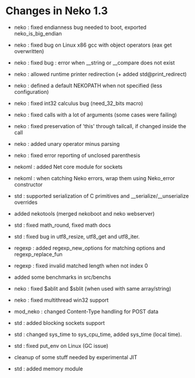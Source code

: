 # Changes in Neko 1.3

- neko : fixed endianness bug needed to boot, exported neko_is_big_endian

- neko : fixed bug on Linux x86 gcc with object operators (eax get overwritten)

- neko : fixed bug : error when __string or __compare does not exist

- neko : allowed runtime printer redirection (+ added std@print_redirect)

- neko : defined a default NEKOPATH when not specified (less configuration)

- neko : fixed int32 calculus bug (need_32_bits macro)

- neko : fixed calls with a lot of arguments (some cases were failing)

- neko : fixed preservation of 'this' through tailcall, if changed inside the call

- neko : added unary operator minus parsing

- neko : fixed error reporting of unclosed parenthesis

- nekoml : added Net core module for sockets

- nekoml : when catching Neko errors, wrap them using Neko_error constructor

- std : supported serialization of C primitives and __serialize/__unserialize overrides

- added nekotools (merged nekoboot and neko webserver)

- std : fixed math_round, fixed math docs

- std : fixed bug in utf8_resize, utf8_get and utf8_iter.

- regexp : added regexp_new_options for matching options and regexp_replace_fun

- regexp : fixed invalid matched length when not index 0

- added some benchmarks in src/benchs

- neko : fixed $ablit and $sblit (when used with same array/string)

- neko : fixed multithread win32 support

- mod_neko : changed Content-Type handling for POST data

- std : added blocking sockets support

- std : changed sys_time to sys_cpu_time, added sys_time (local time).

- std : fixed put_env on Linux (GC issue)

- cleanup of some stuff needed by experimental JIT

- std : added memory module
